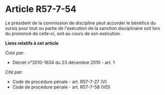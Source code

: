 # Article R57-7-54

Le président de la commission de discipline peut accorder le bénéfice du sursis pour tout ou partie de l'exécution de la
sanction disciplinaire soit lors du prononcé de celle-ci, soit au cours de son exécution.

**Liens relatifs à cet article**

_Créé par_:

  - Décret n°2010-1634 du 23 décembre 2010 - art. 1

_Cité par_:

  - Code de procédure pénale - art. R57-7-27 (V)
  - Code de procédure pénale - art. R57-7-58 (VD)
